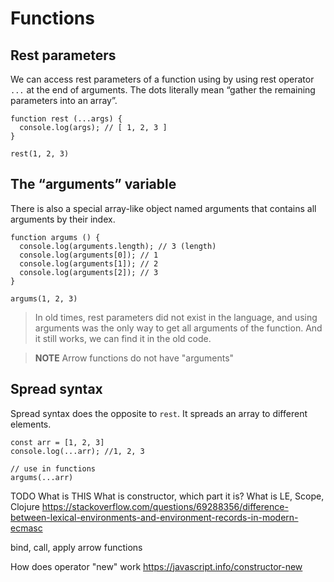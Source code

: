 # Functions

## Rest parameters
We can access rest parameters of a function using by using rest operator `...` at the end of arguments. The dots literally mean “gather the remaining parameters into an array”.

```
function rest (...args) {
  console.log(args); // [ 1, 2, 3 ]
}

rest(1, 2, 3)
```

## The “arguments” variable
There is also a special array-like object named arguments that contains all arguments by their index.
```
function argums () {
  console.log(arguments.length); // 3 (length)
  console.log(arguments[0]); // 1
  console.log(arguments[1]); // 2
  console.log(arguments[2]); // 3
}

argums(1, 2, 3)
```

> In old times, rest parameters did not exist in the language, and using arguments was the only way to get all arguments of the function. And it still works, we can find it in the old code.


> **NOTE**
> Arrow functions do not have "arguments"

## Spread syntax
Spread syntax does the opposite to `rest`. It spreads an array to different elements.

```
const arr = [1, 2, 3]
console.log(...arr); //1, 2, 3

// use in functions
argums(...arr)
```


TODO
What is THIS
What is constructor, which part it is?
What is LE, Scope, Clojure 
https://stackoverflow.com/questions/69288356/difference-between-lexical-environments-and-environment-records-in-modern-ecmasc

bind, call, apply
arrow functions

How does operator "new" work
https://javascript.info/constructor-new
